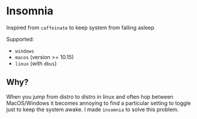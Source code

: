# Insomnia
Inspired from `caffeinate` to keep system from falling asleep

Supported: 
- `windows`
- `macos` (version >= 10.15)
- `linux` (with `dbus`)


## Why? 
When you jump from distro to distro in linux and often hop between MacOS/Windows it becomes annoying to find a particular setting to toggle just to keep the system awake. I made `insomnia` to solve this problem. 